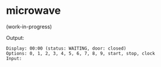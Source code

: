# microwave
(work-in-progress)

Output:
```text
Display: 00:00 (status: WAITING, door: closed)
Options: 0, 1, 2, 3, 4, 5, 6, 7, 8, 9, start, stop, clock
Input: 
```
